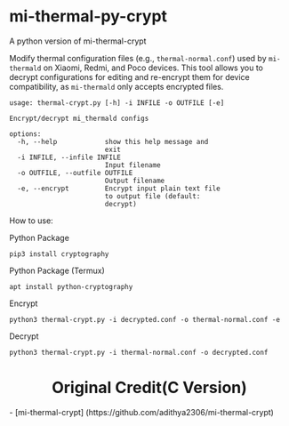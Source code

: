 # mi-thermal-py-crypt
A python version of mi-thermal-crypt

Modify thermal configuration files (e.g., `thermal-normal.conf`) used by `mi-thermald` on Xiaomi, Redmi, and Poco devices. This tool allows you to decrypt configurations for editing and re-encrypt them for device compatibility, as `mi-thermald` only accepts encrypted files.

```
usage: thermal-crypt.py [-h] -i INFILE -o OUTFILE [-e]

Encrypt/decrypt mi_thermald configs

options:
  -h, --help            show this help message and
                        exit
  -i INFILE, --infile INFILE
                        Input filename
  -o OUTFILE, --outfile OUTFILE
                        Output filename
  -e, --encrypt         Encrypt input plain text file
                        to output file (default:
                        decrypt)
```

How to use:

Python Package
```
pip3 install cryptography 
```

Python Package (Termux)
```
apt install python-cryptography
```

Encrypt
```
python3 thermal-crypt.py -i decrypted.conf -o thermal-normal.conf -e
```

Decrypt
```
python3 thermal-crypt.py -i thermal-normal.conf -o decrypted.conf
```

<h1 align="center">Original Credit(C Version)</h1>
- [mi-thermal-crypt]
(https://github.com/adithya2306/mi-thermal-crypt)
